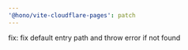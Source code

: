 ```yaml
---
'@hono/vite-cloudflare-pages': patch
---
```


fix: fix default entry path and throw error if not found
